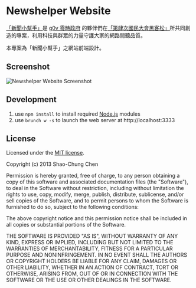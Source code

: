 Newshelper Website
==================
[「新聞小幫手」](http://newshelper.g0v.tw)是 [g0v 零時政府](http://g0v.tw) 的夥伴們在[「第肆次國民大會黑客松」](http://hack.g0v.tw/g0v-hackath4n)所共同創造的專案，利用科技與群眾的力量守護大家的網路閱聽品質。

本專案為「新聞小幫手」之網站前端設計。


Screenshot
----------
![Newshelper Website Screenshot](https://raw.github.com/dannvix/newshelper-website/master/docs/newshelper-website.png)


Development
-----------
1. use `npm install` to install required [Node.js](http://node.js) modules
2. use `brunch w -s` to launch the web server at http://localhost:3333


License
-------
Licensed under the [MIT license](http://opensource.org/licenses/mit-license.php).

Copyright (c) 2013 Shao-Chung Chen

Permission is hereby granted, free of charge, to any person obtaining a copy of this software and associated documentation files (the "Software"), to deal in the Software without restriction, including without limitation the rights to use, copy, modify, merge, publish, distribute, sublicense, and/or sell copies of the Software, and to permit persons to whom the Software is furnished to do so, subject to the following conditions:

The above copyright notice and this permission notice shall be included in all copies or substantial portions of the Software.

THE SOFTWARE IS PROVIDED "AS IS", WITHOUT WARRANTY OF ANY KIND, EXPRESS OR IMPLIED, INCLUDING BUT NOT LIMITED TO THE WARRANTIES OF MERCHANTABILITY, FITNESS FOR A PARTICULAR PURPOSE AND NONINFRINGEMENT. IN NO EVENT SHALL THE AUTHORS OR COPYRIGHT HOLDERS BE LIABLE FOR ANY CLAIM, DAMAGES OR OTHER LIABILITY, WHETHER IN AN ACTION OF CONTRACT, TORT OR OTHERWISE, ARISING FROM, OUT OF OR IN CONNECTION WITH THE SOFTWARE OR THE USE OR OTHER DEALINGS IN THE SOFTWARE.
